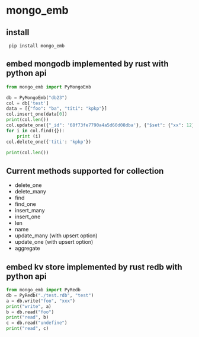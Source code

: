 # mongo_emb 

## install
```shell
 pip install mongo_emb
```

## embed mongodb implemented by rust with python api
```python
from mongo_emb import PyMongoEmb

db = PyMongoEmb("db23")
col = db['test']
data = [{"foo": "ba", "titi": "kpkp"}]
col.insert_one(data[0])
print(col.len())
col.update_one({"_id": '68f73fe7790a4a5d60d08dba'}, {"$set": {"xx": 12}}, upsert=True)
for i in col.find({}):
    print (i)
col.delete_one({'titi': 'kpkp'})

print(col.len())

```

## Current methods supported for collection
 - delete_one
 - delete_many
 - find
 - find_one
 - insert_many
 - insert_one
 - len
 - name
 - update_many (with upsert option)
 - update_one (with upsert option)
 - aggregate
 
## embed  kv store implemented by rust redb with python api
```python
from mongo_emb import PyRedb
db = PyRedb("./test.rdb", "test")
a = db.write("foo", "xxx")
print("write", a)
b = db.read("foo")
print("read", b)
c = db.read("undefine")
print("read", c)
```

